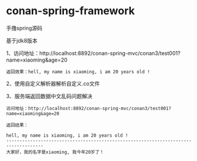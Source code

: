 # conan-spring-framework
手撸spring源码

基于jdk8版本

1、访问地址：http://localhost:8892/conan-spring-mvc/conan3/test001?name=xiaoming&age=20

    返回效果：hell, my name is xiaoming, i am 20 years old !

2、使用自定义解析器解析自定义.co文件

3、服务端返回数据中文乱码问题解决

    访问地址：http://localhost:8892/conan-spring-mvc/conan3/test001?name=xiaoming&age=20
    
    返回结果：

    hell, my name is xiaoming, i am 20 years old !
    ------------------------------------------------------------------------------------
    大家好，我的名字是xiaoming, 我今年20岁了！
